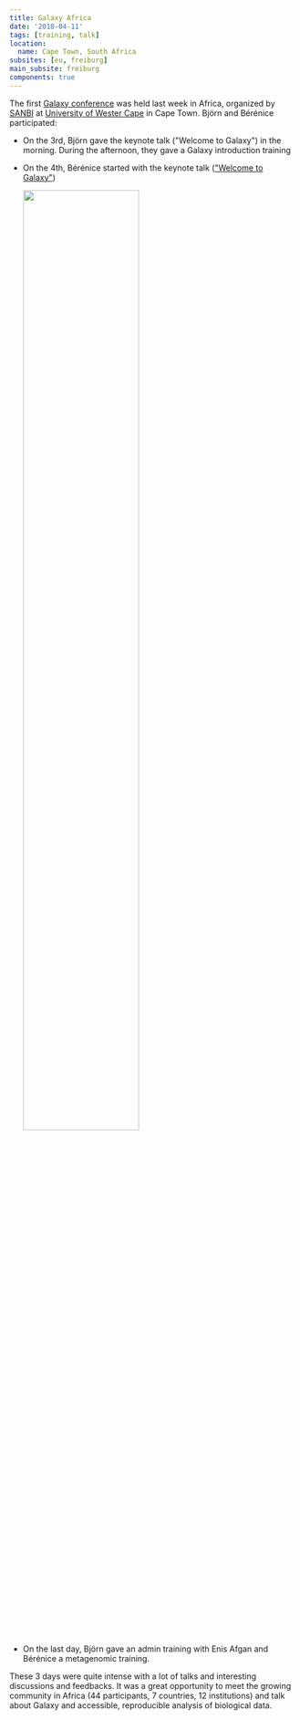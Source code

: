 ```yaml
---
title: Galaxy Africa
date: '2018-04-11'
tags: [training, talk]
location:
  name: Cape Town, South Africa
subsites: [eu, freiburg]
main_subsite: freiburg
components: true
---
```


The first [Galaxy conference](https://galaxyafrica.sanbi.ac.za/) was held last week in Africa, organized by [SANBI](https://www.sanbi.ac.za/) at [University of Wester Cape](https://www.uwc.ac.za/Pages/default.aspx) in Cape Town. Björn and Bérénice participated:

<twitter tweet="981073917187100672"></twitter>

- On the 3rd, Björn gave the keynote talk ("Welcome to Galaxy") in the morning. During the afternoon, they gave a Galaxy introduction training
- On the 4th, Bérénice started with the keynote talk (["Welcome to Galaxy"](http://bebatut.fr/talks/18/04_04_galaxy_africa/#/1))

    <div class="multiple-img">
        <a target="_blank" href="http://bebatut.fr/talks/18/04_04_galaxy_africa/#/1"><img src="/assets/media/galaxy-africa-presentation.png" width="65%" /></a>
    </div>

- On the last day, Björn gave an admin training with Enis Afgan and Bérénice a metagenomic training.

These 3 days were quite intense with a lot of talks and interesting discussions and feedbacks. It was a great opportunity to meet the growing community in Africa (44 participants, 7 countries, 12 institutions) and talk about Galaxy and accessible, reproducible analysis of biological data.

